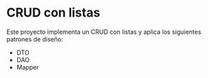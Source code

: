 # CRUD con listas

Este proyecto implementa un CRUD con listas y aplica los siguientes patrones de diseño:

- DTO
- DAO
- Mapper
